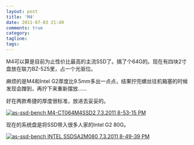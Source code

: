 ```yaml
---
layout: post
title: 'M4'
date: 2011-07-03 21:49
comments: true
category: 
tagline: 
tags:
---
```

    

M4可以算是目前为止性价比最高的主流SSD了。搞了个64G的。现在有四块2寸盘放在联力BZ-525里，占一个光驱位。

麻烦的是M4和Intel G2厚度比9.5mm多出一点点，结果拧完螺丝往机箱塞的时候发现会蹭到，再拧下来重新摆放……

好在两款希捷的厚度很标准，放进去妥妥的。

[![as-ssd-bench M4-CT064M4SSD2 7.3.2011 8-53-15 PM](http://qingpei.me/images/in_post/as-ssd-bench-M4-CT064M4SSD2-7.3.2011-8-53-15-PM_thumb.png)](http://qingpei.me/images/in_post/as-ssd-bench-M4-CT064M4SSD2-7.3.2011-8-53-15-PM.png)

现在的系统盘是将SSD带入很多人家的Intel G2 80G。

[![as-ssd-bench INTEL SSDSA2M080 7.3.2011 8-49-39 PM](http://qingpei.me/images/in_post/as-ssd-bench-INTEL-SSDSA2M080-7.3.2011-8-49-39-PM_thumb.png)](http://qingpei.me/images/in_post/as-ssd-bench-INTEL-SSDSA2M080-7.3.2011-8-49-39-PM.png)
